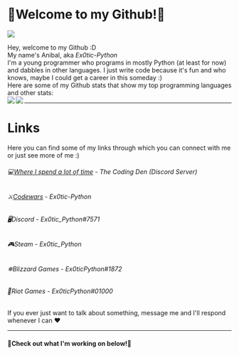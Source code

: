 # 🐍Welcome to my Github!🐍

<a href="https://hits.seeyoufarm.com">
  <img src="https://hits.seeyoufarm.com/api/count/incr/badge.svg?url=https%3A%2F%2Fgithub.com%2FEx0tic-Python&count_bg=%23414141&title_bg=%23000000&icon=cliqz.svg&icon_color=%231F04FF&title=Page+Visits&edge_flat=false"/>
</a>

Hey, welcome to my Github :D  
My name's Anibal, aka *Ex0tic-Python*  
I'm a young programmer who programs in mostly Python (at least for now) and dabbles in other languages. I just write code because it's fun and who knows, maybe I could get a career in this someday :)  
Here are some of my Github stats that show my top programming languages and other stats:  
<a href="https://github.com/anuraghazra/github-readme-stats">
  <img align="left" src="https://github-readme-stats.vercel.app/api?username=Ex0tic-Python&hide=stars&count_private=true&show_icons=true&theme=dark&include_all_commits=true&hide_border=true" />
</a>
<a href="https://github.com/anuraghazra/github-readme-stats">
  <img align="left" src="https://github-readme-stats.vercel.app/api/top-langs/?username=Ex0tic-Python&langs_count=5&theme=dark&hide_border=true&card_width=750" />
</a>  

---

# Links
Here you can find some of my links through which you can connect with me or just see more of me :)
###### 💻[*Where I spend a lot of time*](https://discord.gg/code) *- The Coding Den (Discord Server)*  
###### ⚔[*Codewars*](https://www.codewars.com/users/Ex0tic-Python) *- Ex0tic-Python*  
###### 🖥*Discord - Ex0tic_Python#7571*  
###### 🎮*Steam - Ex0tic_Python*  
###### ❄*Blizzard Games - Ex0ticPython#1872*  
###### 👊*Riot Games - Ex0ticPython#01000*  
If you ever just want to talk about something, message me and I'll respond whenever I can ♥

---

#### 🔻Check out what I'm working on below!🔻

<!--
May fix later
<a href="https://github.com/anuraghazra/github-readme-stats">
  <img align="left" src="https://github-readme-stats.vercel.app/api?username=Ex0tic-Python&hide=stars&count_private=true&show_icons=true&title_color=#2602b5&text_color=#ffffff&icon_color=#4414ff&bg_color=#000000&hide_border=true&include_all_commits=true" />
</a>
<a href="https://github.com/anuraghazra/github-readme-stats">
  <img align="right" src="https://github-readme-stats.vercel.app/api/top-langs/?username=Ex0tic-Python&langs_count=3&title_color=#2602b5&text_color=#ffffff&icon_color=#4414ff&bg_color=#000000&hide_border=true)](https://github.com/anuraghazra/github-readme-stats" />
</a>
-->
